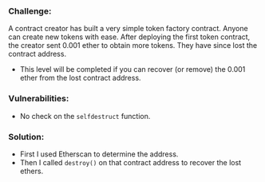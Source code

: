 ### Challenge:
A contract creator has built a very simple token factory contract. Anyone can create new tokens with ease. After deploying the first token contract, the creator sent 0.001 ether to obtain more tokens. They have since lost the contract address.
- This level will be completed if you can recover (or remove) the 0.001 ether from the lost contract address.

### Vulnerabilities:
- No check on the `selfdestruct` function.

### Solution:
- First I used Etherscan to determine the address.
- Then I called `destroy()` on that contract address to recover the lost ethers. 